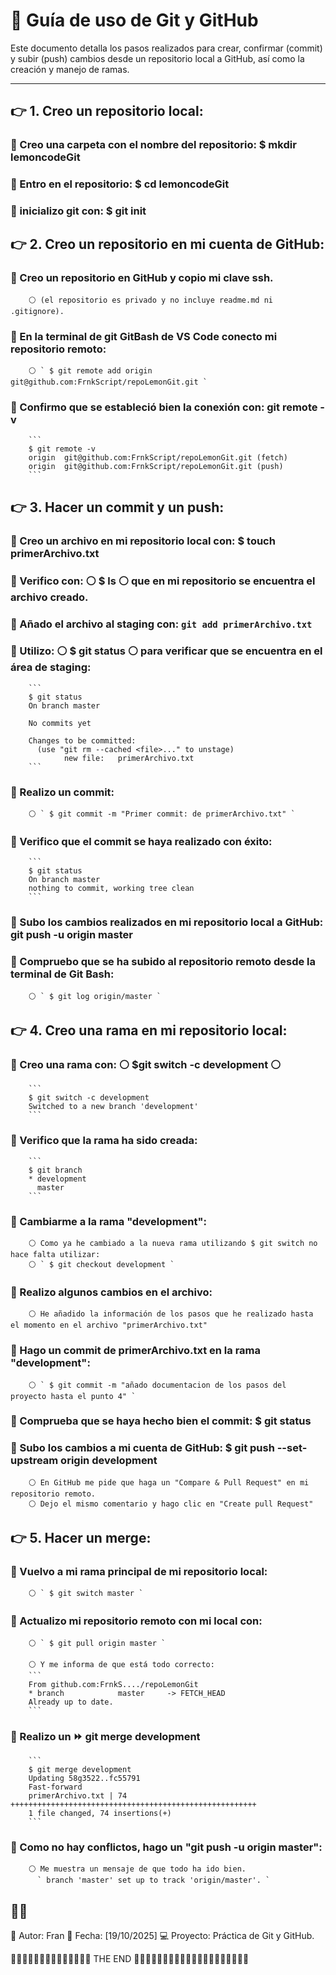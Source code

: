 # 🧭 Guía de uso de Git y GitHub

Este documento detalla los pasos realizados para crear, confirmar (commit) y subir (push)
cambios desde un repositorio local a GitHub, así como la creación y manejo de ramas.

---

## 👉 1. Creo un repositorio local:

### 🧩 Creo una carpeta con el nombre del repositorio: $ mkdir lemoncodeGit

### 🧩 Entro en el repositorio: $ cd lemoncodeGit

### 🧩 inicializo git con: $ git init

## 👉 2. Creo un repositorio en mi cuenta de GitHub:

### 🧩 Creo un repositorio en GitHub y copio mi clave ssh.

        ⚪ (el repositorio es privado y no incluye readme.md ni .gitignore).

### 🧩 En la terminal de git GitBash de VS Code conecto mi repositorio remoto:

        ⚪ ` $ git remote add origin git@github.com:FrnkScript/repoLemonGit.git `

### 🧩 Confirmo que se estableció bien la conexión con: git remote -v

        ```
        $ git remote -v
        origin  git@github.com:FrnkScript/repoLemonGit.git (fetch)
        origin  git@github.com:FrnkScript/repoLemonGit.git (push)
        ```

## 👉 3. Hacer un commit y un push:

### 🧩 Creo un archivo en mi repositorio local con: $ touch primerArchivo.txt

### 🧩 Verifico con: ⚪ $ ls ⚪ que en mi repositorio se encuentra el archivo creado.

### 🧩 Añado el archivo al staging con: `git add primerArchivo.txt`

### 🧩 Utilizo: ⚪ $ git status ⚪ para verificar que se encuentra en el área de staging:

        ```
        $ git status
        On branch master

        No commits yet

        Changes to be committed:
          (use "git rm --cached <file>..." to unstage)
                new file:   primerArchivo.txt
        ```

### 🧩 Realizo un commit:

        ⚪ ` $ git commit -m "Primer commit: de primerArchivo.txt" `

### 🧩 Verifico que el commit se haya realizado con éxito:

        ```
        $ git status
        On branch master
        nothing to commit, working tree clean
        ```

### 🧩 Subo los cambios realizados en mi repositorio local a GitHub: git push -u origin master

### 🧩 Compruebo que se ha subido al repositorio remoto desde la terminal de Git Bash:

        ⚪ ` $ git log origin/master `

## 👉 4. Creo una rama en mi repositorio local:

### 🧩 Creo una rama con: ⚪ $git switch -c development ⚪

        ```
        $ git switch -c development
        Switched to a new branch 'development'
        ```

### 🧩 Verifico que la rama ha sido creada:

        ```
        $ git branch
        * development
          master
        ```

### 🧩 Cambiarme a la rama "development":

        ⚪ Como ya he cambiado a la nueva rama utilizando $ git switch no hace falta utilizar:
        ⚪ ` $ git checkout development `

### 🧩 Realizo algunos cambios en el archivo:

        ⚪ He añadido la información de los pasos que he realizado hasta el momento en el archivo "primerArchivo.txt"

### 🧩 Hago un commit de primerArchivo.txt en la rama "development":

        ⚪ ` $ git commit -m "añado documentacion de los pasos del proyecto hasta el punto 4" `

### 🧩 Comprueba que se haya hecho bien el commit: $ git status

### 🧩 Subo los cambios a mi cuenta de GitHub: $ git push --set-upstream origin development

        ⚪ En GitHub me pide que haga un "Compare & Pull Request" en mi repositorio remoto.
        ⚪ Dejo el mismo comentario y hago clic en "Create pull Request"

## 👉 5. Hacer un merge:

### 🧩 Vuelvo a mi rama principal de mi repositorio local:

        ⚪ ` $ git switch master `

### 🧩 Actualizo mi repositorio remoto con mi local con:

        ⚪ ` $ git pull origin master `

        ⚪ Y me informa de que está todo correcto:
        ```
        From github.com:FrnkS..../repoLemonGit
        * branch            master     -> FETCH_HEAD
        Already up to date.
        ```

### 🧩 Realizo un ⏩ git merge development

        ```
        $ git merge development
        Updating 58g3522..fc55791
        Fast-forward
        primerArchivo.txt | 74 +++++++++++++++++++++++++++++++++++++++++++++++++++++++
        1 file changed, 74 insertions(+)
        ```

### 🧩 Como no hay conflictos, hago un "git push -u origin master":

        ⚪ Me muestra un mensaje de que todo ha ido bien.
          ` branch 'master' set up to track 'origin/master'. `

## 🍪🍵

📘 Autor: Fran
📅 Fecha: [19/10/2025]
💻 Proyecto: Práctica de Git y GitHub.

🏁🏁🏁🏁🏁🏁🏁🏁🏁🏁🏁🏁🏁🏁 THE END 🏁🏁🏁🏁🏁🏁🏁🏁🏁🏁🏁🏁🏁🏁🏁🏁🏁🏁🏁🏁
